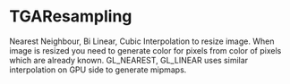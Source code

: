 # TGAResampling
Nearest Neighbour, Bi Linear, Cubic Interpolation to resize image.
When image is resized you need to generate color for pixels from color of pixels which are already known.
GL_NEAREST, GL_LINEAR uses similar interpolation on GPU side to generate mipmaps.

